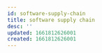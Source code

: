 ```yaml
---
id: software-supply-chain
title: software supply chain
desc: ''
updated: 1661812626001
created: 1661812626001
---
```

